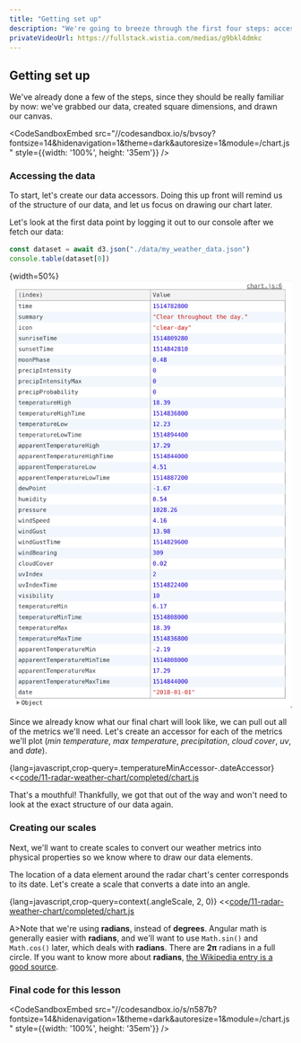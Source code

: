 ```yaml
---
title: "Getting set up"
description: "We're going to breeze through the first four steps: accessing our data, creating our dimensions, drawing our canvas, and creating our scales."
privateVideoUrl: https://fullstack.wistia.com/medias/g9bkl4dmkc
---
```


## Getting set up

We've already done a few of the steps, since they should be really familiar by now: we've grabbed our data, created square dimensions, and drawn our canvas.

<CodeSandboxEmbed
  src="//codesandbox.io/s/bvsoy?fontsize=14&hidenavigation=1&theme=dark&autoresize=1&module=/chart.js"
  style={{width: '100%', height: '35em'}}
/>

### Accessing the data

To start, let's create our data accessors. Doing this up front will remind us of the structure of our data, and let us focus on drawing our chart later.

Let's look at the first data point by logging it out to our console after we fetch our data:

```javascript
const dataset = await d3.json("./data/my_weather_data.json")
console.table(dataset[0])
```

{width=50%}
![Our dataset](./public/images/1-making-your-first-chart/dataset.png)

Since we already know what our final chart will look like, we can pull out all of the metrics we'll need. Let's create an accessor for each of the metrics we'll plot (_min temperature_, _max temperature_, _precipitation_, _cloud cover_, _uv_, and _date_).

{lang=javascript,crop-query=.temperatureMinAccessor-.dateAccessor}
<<[code/11-radar-weather-chart/completed/chart.js](./protected/code/11-radar-weather-chart/completed/chart.js)

That's a mouthful! Thankfully, we got that out of the way and won't need to look at the exact structure of our data again.

### Creating our scales

Next, we'll want to create scales to convert our weather metrics into physical properties so we know where to draw our data elements.

The location of a data element around the radar chart's center corresponds to its date. Let's create a scale that converts a date into an angle.

{lang=javascript,crop-query=context(.angleScale, 2, 0)}
<<[code/11-radar-weather-chart/completed/chart.js](./protected/code/11-radar-weather-chart/completed/chart.js)

A>Note that we're using **radians**, instead of **degrees**. Angular math is generally easier with **radians**, and we'll want to use `Math.sin()` and `Math.cos()` later, which deals with **radians**. There are **2π** radians in a full circle. If you want to know more about **radians**, [the Wikipedia entry is a good source](https://en.wikipedia.org/wiki/Radian).

### Final code for this lesson

<CodeSandboxEmbed
  src="//codesandbox.io/s/n587b?fontsize=14&hidenavigation=1&theme=dark&autoresize=1&module=/chart.js"
  style={{width: '100%', height: '35em'}}
/>